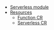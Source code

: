 * [Serverless module](../README.md)
* [Resources](README.md)
  * [Function CR](06-10-function-cr.md)
  * [Serverless CR](06-20-serverless-cr.md)